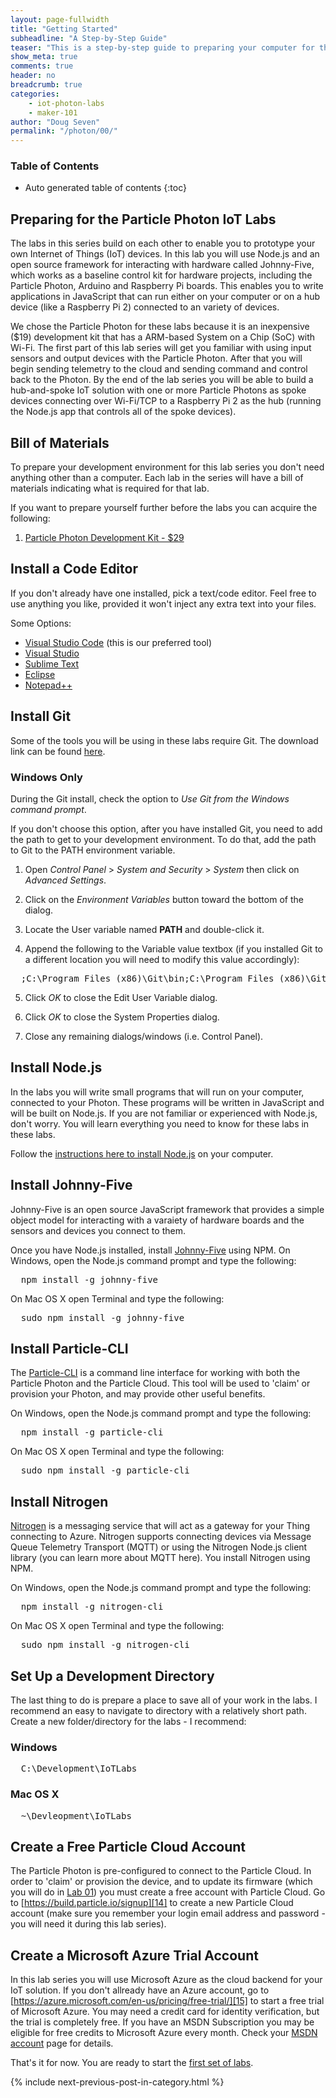 ```yaml
---
layout: page-fullwidth
title: "Getting Started"
subheadline: "A Step-by-Step Guide"
teaser: "This is a step-by-step guide to preparing your computer for the Particle Photon IoT Labs."
show_meta: true
comments: true
header: no
breadcrumb: true
categories:
    - iot-photon-labs
    - maker-101
author: "Doug Seven"
permalink: "/photon/00/"
---
```

### Table of Contents
*  Auto generated table of contents
{:toc}

## Preparing for the Particle Photon IoT Labs
The labs in this series build on each other to enable you to prototype your own Internet of Things (IoT) devices. In this lab you will use Node.js and an open source framework for interacting with hardware called Johnny-Five, which works as a baseline control kit for hardware projects, including the Particle Photon, Arduino and Raspberry Pi boards. This enables you to write applications in JavaScript that can run either on your computer or on a hub device (like a Raspberry Pi 2) connected to an variety of devices.

We chose the Particle Photon for these labs because it is an inexpensive ($19) development kit that has a ARM-based System on a Chip (SoC) with Wi-Fi. The first part of this lab series will get you familiar with using input sensors and output devices with the Particle Photon. After that you will begin sending telemetry to the cloud and sending command and control back to the Photon. By the end of the lab series you will be able to build a hub-and-spoke IoT solution with one or more Particle Photons as spoke devices connecting over Wi-Fi/TCP to a Raspberry Pi 2 as the hub (running the Node.js app that controls all of the spoke devices).

## Bill of Materials
To prepare your development environment for this lab series you don't need anything other than a computer. Each lab in the series will have a bill of materials indicating what is required for that lab.

If you want to prepare yourself further before the labs you can acquire the following:

1. [Particle Photon Development Kit - $29][1] 

## Install a Code Editor
If you don't already have one installed, pick a text/code editor. Feel free to use anything you like, provided it won't inject any extra text into your files.

Some Options:

* [Visual Studio Code][4] (this is our preferred tool)
* [Visual Studio][5]
* [Sublime Text][6] 
* [Eclipse][7] 
* [Notepad++][8]

## Install Git
Some of the tools you will be using in these labs require Git. The download link can be found [here][9].

### Windows Only
During the Git install, check the option to _Use Git from the Windows command prompt_.

If you don't choose this option, after you have installed Git, you need to add the path to get to your development environment. To do that, add the path to Git to the PATH environment variable.

1. Open _Control Panel_ > _System and Security_ > _System_ then click on _Advanced Settings_.

2. Click on the _Environment Variables_ button toward the bottom of the dialog.

3. Locate the User variable named __PATH__ and double-click it.

4. Append the following to the Variable value textbox (if you installed Git to a different location you will need to modify this value accordingly):
	
<pre>
  ;C:\Program Files (x86)\Git\bin;C:\Program Files (x86)\Git\cmd
</pre>

5. Click _OK_ to close the Edit User Variable dialog.

6. Click _OK_ to close the System Properties dialog.

7. Close any remaining dialogs/windows (i.e. Control Panel).

## Install Node.js
In the labs you will write small programs that will run on your computer, connected to your Photon. These programs will be written in JavaScript and will be built on Node.js. If you are not familiar or experienced with Node.js, don't worry. You will learn everything you need to know for these labs in these labs. 

Follow the [instructions here to install Node.js][10] on your computer.

## Install Johnny-Five
Johnny-Five is an open source JavaScript framework that provides a simple object model for interacting with a varaiety of hardware boards and the sensors and devices you connect to them. 

Once you have Node.js installed, install [Johnny-Five][11] using NPM.
On Windows, open the Node.js command prompt and type the following:
<pre>
  npm install -g johnny-five
</pre>

On Mac OS X open Terminal and type the following:
<pre>
  sudo npm install -g johnny-five
</pre>

## Install Particle-CLI
The [Particle-CLI][3] is a command line interface for working with both the Particle Photon and the Particle Cloud. This tool will be used to 'claim' or provision your Photon, and may provide other useful benefits.

On Windows, open the Node.js command prompt and type the following:
<pre>
  npm install -g particle-cli
</pre>

On Mac OS X open Terminal and type the following:
<pre>
  sudo npm install -g particle-cli
</pre>

## Install Nitrogen
[Nitrogen][12] is a messaging service that will act as a gateway for your Thing connecting to Azure. Nitrogen supports connecting devices via Message Queue Telemetry Transport (MQTT) or using the Nitrogen Node.js client library (you can learn more about MQTT here). You install Nitrogen using NPM.

On Windows, open the Node.js command prompt and type the following:
<pre>
  npm install -g nitrogen-cli
</pre>

On Mac OS X open Terminal and type the following:
<pre>
  sudo npm install -g nitrogen-cli
</pre>

## Set Up a Development Directory
The last thing to do is prepare a place to save all of your work in the labs. I recommend an easy to navigate to directory with a relatively short path. Create a new folder/directory for the labs - I recommend:

### Windows
<pre>
  C:\Development\IoTLabs
</pre>

### Mac OS X
<pre>
  ~\Devleopment\IoTLabs
</pre>

## Create a Free Particle Cloud Account
The Particle Photon is pre-configured to connect to the Particle Cloud. In order to 'claim' or provision the device, and to update its firmware (which you will do in [Lab 01][13]) you must create a free account with Particle Cloud. Go to [https://build.particle.io/signup][14] to create a new Particle Cloud account (make sure you remember your login email address and password - you will need it during this lab series).

## Create a Microsoft Azure Trial Account
In this lab series you will use Microsoft Azure as the cloud backend for your IoT solution. If you don't allready have an Azure account, go to [https://azure.microsoft.com/en-us/pricing/free-trial/][15] to start a free trial of Microsoft Azure. You may need a credit card for identity verification, but the trial is completely free. If you have an MSDN Subscription you may be eligible for free credits to Microsoft Azure every month. Check your [MSDN account][16] page for details.

That's it for now. You are ready to start the [first set of labs][13].

{% include next-previous-post-in-category.html %}

 [1]: https://store.particle.io/?product=photon-kit
 [3]: http://www.particle.io/prototype#cli
 [4]: http://code.visualstudio.com
 [5]: http://www.visualstudio.com 
 [6]: http://www.sublimetext.com 
 [7]: http://www.eclipse.org/downloads/ 
 [8]: http://notepad-plus-plus.org/
 [9]: http://git-scm.com/
 [10]: http://nodejs.org/
 [11]: http://www.npmjs.com/package/johnny-five
 [12]: http://www.nitrogen.io
 [13]: /photon/01/
 [14]: https://build.particle.io/signup
 [15]: https://azure.microsoft.com/en-us/pricing/free-trial/
 [16]: https://msdn.microsoft.com/subscriptions/manage/